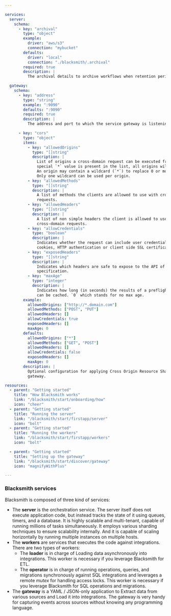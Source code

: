 ```yaml
---

services:
  server:
    schema:
      - key: "archival"
        type: "object"
        example:
          driver: "aws/s3"
          connection: "mybucket"
        defaults:
          driver: "local"
          connection: "./blacksmith/.archival"
        required: true
        description: |
          The archival details to archive workflows when retention period is met.

  gateway:
    schema:
      - key: "address"
        type: "string"
        example: ":9090"
        defaults: ":9090"
        required: true
        description: |
          The address and port to which the service gateway is listening to.

      - key: "cors"
        type: "object"
        items:
          - key: "allowedOrigins"
            type: "[]string"
            description: |
              List of origins a cross-domain request can be executed from. If the
              special `*` value is present in the list, all origins will be allowed.
              An origin may contain a wildcard (`*`) to replace 0 or more characters.
              Only one wildcard can be used per origin.
          - key: "allowedMethods"
            type: "[]string"
            description: |
              A list of methods the clients are allowed to use with cross-domain
              requests.
          - key: "allowedHeaders"
            type: "[]string"
            description: |
              A list of non simple headers the client is allowed to use with
              cross-domain requests.
          - key: "allowCredentials"
            type: "boolean"
            description: |
              Indicates whether the request can include user credentials like
              cookies, HTTP authentication or client side SSL certificates.
          - key: "exposedHeaders"
            type: "[]string"
            description: |
              Indicates which headers are safe to expose to the API of a CORS API
              specification.
          - key: "maxAge"
            type: "integer"
            description: |
              Indicates how long (in seconds) the results of a preflight request
              can be cached. `0` which stands for no max age.
        example:
          allowedOrigins: ["http://*.domain.com"]
          allowedMethods: ["POST", "PUT"]
          allowedHeaders: []
          allowCredentials: true
          exposedHeaders: []
          maxAge: 0
        defaults:
          allowedOrigins: ["*"]
          allowedMethods: ["GET", "POST"]
          allowedHeaders: []
          allowCredentials: false
          exposedHeaders: []
          maxAge: 0
        description: |
          Optional configuration for applying Cross Origin Resource Sharing to the
          gateway.

resources:
  - parent: "Getting started"
    title: "How Blacksmith works"
    link: "/blacksmith/start/onboarding/how"
    icon: "cheer"
  - parent: "Getting started"
    title: "Running the server"
    link: "/blacksmith/start/firstapp/server"
    icon: "bolt"
  - parent: "Getting started"
    title: "Running the workers"
    link: "/blacksmith/start/firstapp/workers"
    icon: "bolt"

  - parent: "Getting started"
    title: "Setting up the gateway"
    link: "/blacksmith/start/discover/gateway"
    icon: "magnifyWithPlus"

---
```


### Blacksmith services

Blacksmith is composed of three kind of services:
- The **server** is the orchestration service. The server itself does not execute
  application code, but instead tracks the state of it using queues, timers, and
  a database. It is highly scalable and multi-tenant, capable of running millions
  of tasks simultaneously. It employs various sharding techniques to ensure
  scalability internally. And it is capable of scaling horizontally by running
  multiple instances on multiple hosts.
- The **workers** are services that executes the code against integrations. There
  are two types of workers:
  - The **loader** is in charge of Loading data asynchronously into integrations.
    This worker is necessary if you leverage Blacksmith for ETL.
  - The **operator** is in charge of running operations, queries, and migrations
    synchronously against SQL integrations and leverages a remote *mutex* for
    handling access locks. This worker is necessary if you leverage Blacksmith
    for SQL operations and migrations.
- The **gateway** is a YAML / JSON-only application to Extract data from various
  sources and Load it into integrations. The gateway is very handy for capturing
  events across sources without knowing any programming language.
